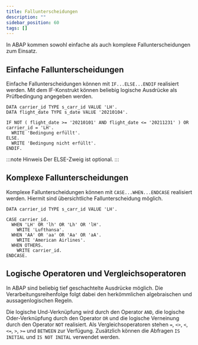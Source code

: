 ```yaml
---
title: Fallunterscheidungen
description: ""
sidebar_position: 60
tags: []
---
```


In ABAP kommen sowohl einfache als auch komplexe Fallunterscheidungen zum Einsatz.

## Einfache Fallunterscheidungen
Einfache Fallunterscheidungen können mit `IF...ELSE...ENDIF` realisiert werden. Mit dem IF-Konstrukt können beliebig logische Ausdrücke als Prüfbedingung angegeben werden. 

```abap
DATA carrier_id TYPE s_carr_id VALUE 'LH'.
DATA flight_date TYPE s_date VALUE '20210104'.

IF NOT ( flight_date >= '20210101' AND flight_date <= '20211231' ) OR carrier_id = 'LH'.
  WRITE 'Bedingung erfüllt'.
ELSE.
  WRITE 'Bedingung nicht erfüllt'.
ENDIF.
```

:::note Hinweis
Der ELSE-Zweig ist optional.
:::

## Komplexe Fallunterscheidungen
Komplexe Fallunterscheidungen können mit `CASE...WHEN...ENDCASE` realisiert werden. Hiermit sind übersichtliche Fallunterscheidung möglich.

```abap
DATA carrier_id TYPE s_carr_id VALUE 'LH'.

CASE carrier_id.
  WHEN 'LH' OR 'lh' OR 'Lh' OR 'lH'.
    WRITE 'Lufthansa'.
  WHEN 'AA' OR 'aa' OR 'Aa' OR 'aA'.
    WRITE 'American Airlines'.
  WHEN OTHERS.
    WRITE carrier_id.
ENDCASE.
```

## Logische Operatoren und Vergleichsoperatoren
In ABAP sind beliebig tief geschachtelte Ausdrücke möglich. Die Verarbeitungsreihenfolge folgt dabei den herkömmlichen algebraischen und aussagenlogischen Regeln. 

Die logische Und-Verknüpfung wird durch den Operator `AND`, die logische Oder-Verknüpfung durch den Operator `OR` und die logische Verneinung durch den Operator `NOT` realisiert. Als Vergleichsoperatoren stehen `=`, `<>`, `<`, `<=`, `>`, `>=` und `BETWEEN` zur 
Verfügung. Zusätzlich können die Abfragen `IS INITIAL` und `IS NOT INITAL` verwendet werden.